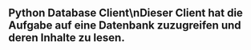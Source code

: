 ## Python Database Client\nDieser Client hat die Aufgabe auf eine Datenbank zuzugreifen und deren Inhalte zu lesen.
